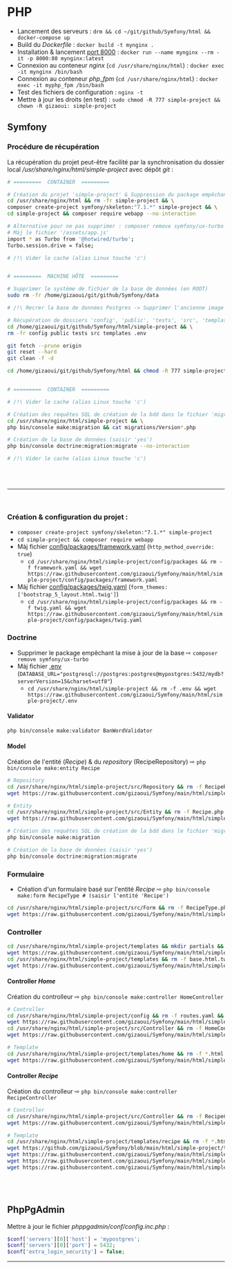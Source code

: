 # PHP

- Lancement des serveurs : `drm && cd ~/git/github/Symfony/html && docker-compose up`
- Build du *Dockerfile* : `docker build -t mynginx .`
- Installation & lancement [port 8000](localhost:8000) : `docker run --name mynginx --rm -it -p 8000:80 mynginx:latest`
- Connexion au conteneur *nginx* (`cd /usr/share/nginx/html`) : `docker exec -it mynginx /bin/bash`
- Connexion au conteneur *php_fpm* (`cd /usr/share/nginx/html`) : `docker exec -it myphp_fpm /bin/bash`
- Test des fichiers de configuration : `nginx -t`
- Mettre à jour les droits (en test) : `sudo chmod -R 777 simple-project && chown -R gizaoui: simple-project`

## Symfony

### Procédure de récupération

La récupération du projet peut-être facilité par la synchronisation du dossier local */usr/share/nginx/html/simple-project* avec dépôt *git* :

```bash
# =========  CONTAINER  =========

# Création du projet 'simple-project' & Suppression du package empêchant la mise à jour de la base
cd /usr/share/nginx/html && rm -fr simple-project && \
composer create-project symfony/skeleton:"7.1.*" simple-project && \
cd simple-project && composer require webapp --no-interaction

# Alternative pour ne pas supprimer : composer remove symfony/ux-turbo :
# Màj le fichier '/assets/app.js'
import * as Turbo from '@hotwired/turbo';
Turbo.session.drive = false;

# /!\ Vider le cache (alias Linux touche 'c')


# =========  MACHINE HÔTE  =========

# Supprimer le système de fichier de la base de données (en ROOT)
sudo rm -fr /home/gizaoui/git/github/Symfony/data

# /!\ Recrer la base de données Postgres -> Supprimer l'ancienne image Docker et redémarrer le 'container'

# Récupération de dossiers 'config', 'public', 'tests', 'src', 'templates' et fichier '.env'
cd /home/gizaoui/git/github/Symfony/html/simple-project && \
rm -fr config public tests src templates .env

git fetch --prune origin
git reset --hard
git clean -f -d

cd /home/gizaoui/git/github/Symfony/html && chmod -R 777 simple-project


# =========  CONTAINER  =========

# /!\ Vider le cache (alias Linux touche 'c')

# Création des requêtes SQL de création de la bdd dans le fichier 'migrations/Version[Date][Id].php'
cd /usr/share/nginx/html/simple-project && \
php bin/console make:migration && cat migrations/Version*.php

# Création de la base de données (saisir 'yes')
php bin/console doctrine:migration:migrate --no-interaction

# /!\ Vider le cache (alias Linux touche 'c')
```

<br><br><hr><br>

### Création & configuration du projet :
- `composer create-project symfony/skeleton:"7.1.*" simple-project`
- `cd simple-project && composer require webapp`
- Màj fichier [config/packages/framework.yaml](https://github.com/gizaoui/Symfony/blob/main/html/simple-project/config/packages/framework.yaml) (`http_method_override: true`)
	- `cd /usr/share/nginx/html/simple-project/config/packages && rm -f framework.yaml && wget https://raw.githubusercontent.com/gizaoui/Symfony/main/html/simple-project/config/packages/framework.yaml`
- Màj fichier [config/packages/twig.yaml](https://github.com/gizaoui/Symfony/blob/main/html/simple-project/config/packages/twig.yaml) (`form_themes: ['bootstrap_5_layout.html.twig']`)
	- `cd /usr/share/nginx/html/simple-project/config/packages && rm -f twig.yaml && wget https://raw.githubusercontent.com/gizaoui/Symfony/main/html/simple-project/config/packages/twig.yaml`

### Doctrine

- Supprimer le package empêchant la mise à jour de la base &#8680; `composer remove symfony/ux-turbo`
- Màj fichier [.env](https://github.com/gizaoui/Symfony/blob/main/html/simple-project/.env) (`DATABASE_URL="postgresql://postgres:postgres@mypostgres:5432/mydb?serverVersion=15&charset=utf8"`)
	- `cd /usr/share/nginx/html/simple-project && rm -f .env && wget https://raw.githubusercontent.com/gizaoui/Symfony/main/html/simple-project/.env`

#### Validator

```bash
php bin/console make:validator BanWordValidator
```


#### Model

Création de l'entité (*Recipe*) & du *repository* (RecipeRepository) &#8680; `php bin/console make:entity Recipe`

```bash
# Repository
cd /usr/share/nginx/html/simple-project/src/Repository && rm -f RecipeRepository.php && \
wget https://raw.githubusercontent.com/gizaoui/Symfony/main/html/simple-project/src/Repository/RecipeRepository.php && \

# Entity
cd /usr/share/nginx/html/simple-project/src/Entity && rm -f Recipe.php && \
wget https://raw.githubusercontent.com/gizaoui/Symfony/main/html/simple-project/src/Entity/Recipe.php

# Création des requêtes SQL de création de la bdd dans le fichier 'migrations/Version[Date][Id].php'
php bin/console make:migration

# Création de la base de données (saisir 'yes')
php bin/console doctrine:migration:migrate
```


### Formulaire

- Création d'un formulaire basé sur l'entité *Recipe* &#8680; `php bin/console make:form RecipeType # (saisir l'entité 'Recipe')`

```bash
cd /usr/share/nginx/html/simple-project/src/Form && rm -f RecipeType.php && \
wget https://raw.githubusercontent.com/gizaoui/Symfony/main/html/simple-project/src/Form/RecipeType.php
```

### Controller

```bash
cd /usr/share/nginx/html/simple-project/templates && mkdir partials && cd partials && \
wget https://raw.githubusercontent.com/gizaoui/Symfony/main/html/simple-project/templates/partials/flash.html.twig && \
cd /usr/share/nginx/html/simple-project/templates && rm -f base.html.twig && \
wget https://raw.githubusercontent.com/gizaoui/Symfony/main/html/simple-project/templates/base.html.twig`
```

#### Controller *Home*

Création du controlleur &#8680; `php bin/console make:controller HomeController`

```bash
# Controller
cd /usr/share/nginx/html/simple-project/config && rm -f routes.yaml && \
wget https://raw.githubusercontent.com/gizaoui/Symfony/main/html/simple-project/config/routes.yaml && \
cd /usr/share/nginx/html/simple-project/src/Controller && rm -f HomeController.php && \
wget https://raw.githubusercontent.com/gizaoui/Symfony/main/html/simple-project/src/Controller/HomeController.php

# Template
cd /usr/share/nginx/html/simple-project/templates/home && rm -f *.html.* && \
wget https://raw.githubusercontent.com/gizaoui/Symfony/main/html/simple-project/templates/home/index.html.twig
```

#### Controller *Recipe*

Création du controlleur &#8680; `php bin/console make:controller RecipeController`

```bash
# Controller
cd /usr/share/nginx/html/simple-project/src/Controller && rm -f RecipeController.php && \
wget https://raw.githubusercontent.com/gizaoui/Symfony/main/html/simple-project/src/Controller/RecipeController.php

# Template
cd /usr/share/nginx/html/simple-project/templates/recipe && rm -f *.html.* && \
wget https://github.com/gizaoui/Symfony/blob/main/html/simple-project/templates/recipe/index.html.twig && \
wget https://raw.githubusercontent.com/gizaoui/Symfony/main/html/simple-project/templates/recipe/create.html.twig && \
wget https://raw.githubusercontent.com/gizaoui/Symfony/main/html/simple-project/templates/recipe/edit.html.twig && \
wget https://raw.githubusercontent.com/gizaoui/Symfony/main/html/simple-project/templates/recipe/show.html.twig
```

<br><br>


## PhpPgAdmin

Mettre à jour le fichier *phppgadmin/conf/config.inc.php* :

```php
$conf['servers'][0]['host'] = 'mypostgres';
$conf['servers'][0]['port'] = 5432;
$conf['extra_login_security'] = false;
```

---
<!--
Liens :

- [phppgadmin](http://localhost:8000/phppgadmin/)
- [Singleton](http://localhost:8000/Pattern/Singleton/index.php)
- [Blog](http://localhost:8000/Blog/public/index.php)
- [timestamp](https://www.commandprompt.com/education/how-to-insert-a-timestamp-into-a-postgresql-table/)
- [symfony](https://dev.to/eelcoverbrugge/starting-a-new-symfony-project-on-linux-2amh)
- [doctrine : 'composer require orm'](https://zestedesavoir.com/tutoriels/1713/doctrine-2-a-lassaut-de-lorm-phare-de-php/les-bases-de-doctrine-2/sauvegarder-des-entites-grace-a-doctrine/)
-->
